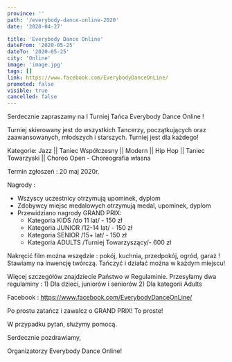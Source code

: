```yaml
---
province: ''
path: '/everybody-dance-online-2020'
date: '2020-04-27'

title: 'Everybody Dance Online'
dateFrom: '2020-05-25'
dateTo: '2020-05-25'
city: 'Online'
image: 'image.jpg'
tags: []
link: https://www.facebook.com/EverybodyDanceOnLine/
promoted: false
visible: true
cancelled: false
---
```

Serdecznie zapraszamy na I Turniej Tańca Everybody Dance Online !

Turniej skierowany jest do wszystkich Tancerzy, początkujących oraz zaawansowanych, młodszych i starszych. Turniej jest dla każdego!

Kategorie: Jazz || Taniec Współczesny || Modern || Hip Hop || Taniec Towarzyski || Choreo Open - Choreografia własna

Termin zgłoszeń : 20 maj 2020r.

Nagrody : 
- Wszyscy uczestnicy otrzymują upominek, dyplom
- Zdobywcy miejsc medalowych otrzymują medal, upominek, dyplom
- Przewidziano nagrody GRAND PRIX: 
    - Kategoria KIDS /do 11 lat/ - 150 zł
    - Kategoria JUNIOR /12-14 lat/ - 150 zł
    - Kategoria SENIOR /15+ lat/ - 150 zł 
    - Kategoria ADULTS /Turniej Towarzyszący/- 600 zł

Nakręcić film można wszędzie : pokój, kuchnia, przedpokój, ogród, garaż ! Stawiamy na inwencję twórczą. Tańczyć i działać można w każdym miejscu!

Więcej szczegółów znajdziecie Państwo w Regulaminie. Przesyłamy dwa regulaminy : 1) Dla dzieci, juniorów i seniorów 2) Dla kategorii Adults

Facebook : https://www.facebook.com/EverybodyDanceOnLine/

Po prostu zatańcz i zawalcz o GRAND PRIX! To proste!

W przypadku pytań, służymy pomocą. 

Serdecznie pozdrawiamy,

Organizatorzy Everybody Dance Online! 
